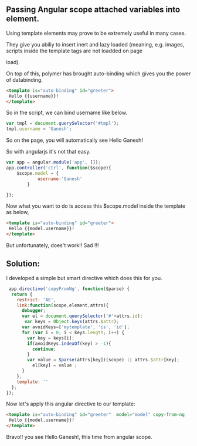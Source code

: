 ## Passing Angular scope attached variables into <template is="auto-binding"></template> element.

Using template elements may prove to be extremely useful in many cases. 

They give you abiliy to insert inert and lazy loaded (meaning, e.g. images, scripts inside the template tags are not loadded on page 

load).

On top of this, polymer has brought auto-binding which gives you the power of databinding.

```html
<template is="auto-binding" id="greeter">
 Hello {{username}}!
</template>
```


So in the script, we can bind username like below.
```javascript
var tmpl = document.querySelector('#tmpl');
tmpl.username = 'Ganesh';
```

So on the page, you will automatically see Hello Ganesh!

So with angularjs it's not that easy.
```javascript
var app = angular.module('app', []);
app.controller('ctrl', function($scope){
	$scope.model = {
			username:'Ganesh' 	
		}

});
```


Now what you want to do is access this $scope.model inside the template as below,
```html
<template is="auto-binding" id="greeter">
 Hello {{model.username}}!
</template>
```

But unfortunately, does't work!! Sad !!!

## Solution:
I developed a simple but smart directive which does this for you.

```javascript
 app.directive('copyFromNg', function($parse) {
  return {
    restrict: 'AE',
    link:function(scope,element,attrs){
      debugger;
      var el = document.querySelector('#'+attrs.id);
       var keys = Object.keys(attrs.$attr);
      var avoidKeys=['mytemplate', 'is', 'id'];
      for (var i = 0; i < keys.length; i++) {
        var key = keys[i];
        if(avoidKeys.indexOf(key) > -1){
          continue;
        }
        var value = $parse(attrs[key])(scope) || attrs.$attr[key];
          el[key] = value ;
      }
    },
    template: ''
  };
});
```

Now let's apply this angular directive to our template:
```html
<template is="auto-binding" id="greeter"  model="model" copy-from-ng   >
 Hello {{model.username}}!
</template>
```


Bravo!! you see Hello Ganesh!, this time from angular scope.


